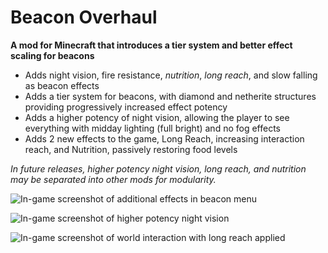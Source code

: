 # Beacon Overhaul

**A mod for Minecraft that introduces a tier system and better effect scaling for beacons**

- Adds night vision, fire resistance, *nutrition*, *long reach*, and slow falling as beacon effects
- Adds a tier system for beacons, with diamond and netherite structures providing progressively increased effect potency
- Adds a higher potency of night vision, allowing the player to see everything with midday lighting (full bright) and no fog effects
- Adds 2 new effects to the game, Long Reach, increasing interaction reach, and Nutrition, passively restoring food levels

*In future releases, higher potency night vision, long reach, and nutrition may be separated into other mods for modularity.*

![In-game screenshot of additional effects in beacon menu](https://i.imgur.com/7Hmh2cZ.png)

![In-game screenshot of higher potency night vision](https://i.imgur.com/bpYifIW.png)

![In-game screenshot of world interaction with long reach applied](https://i.imgur.com/KyiAKFg.png)
